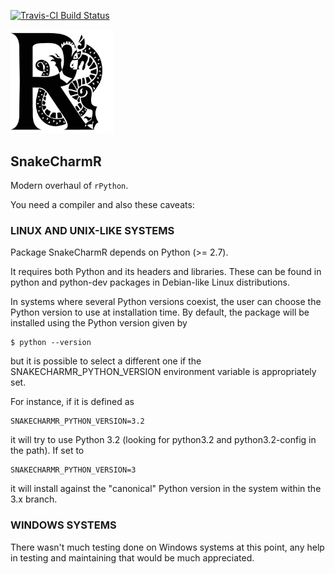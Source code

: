 
<!-- README.md is generated from README.Rmd. Please edit that file -->
[![Travis-CI Build Status](https://travis-ci.org/asieira/SnakeCharmR.svg?branch=master)](https://travis-ci.org/asieira/SnakeCharmR)

<img src="snaker.jpg" width="33%"/>

SnakeCharmR
-----------

Modern overhaul of `rPython`.

You need a compiler and also these caveats:

### LINUX AND UNIX-LIKE SYSTEMS

Package SnakeCharmR depends on Python (&gt;= 2.7).

It requires both Python and its headers and libraries. These can be found in python and python-dev packages in Debian-like Linux distributions.

In systems where several Python versions coexist, the user can choose the Python version to use at installation time. By default, the package will be installed using the Python version given by

    $ python --version

but it is possible to select a different one if the SNAKECHARMR\_PYTHON\_VERSION environment variable is appropriately set.

For instance, if it is defined as

    SNAKECHARMR_PYTHON_VERSION=3.2

it will try to use Python 3.2 (looking for python3.2 and python3.2-config in the path). If set to

    SNAKECHARMR_PYTHON_VERSION=3

it will install against the "canonical" Python version in the system within the 3.x branch.

### WINDOWS SYSTEMS

There wasn't much testing done on Windows systems at this point, any help in testing and maintaining that would be much appreciated.
